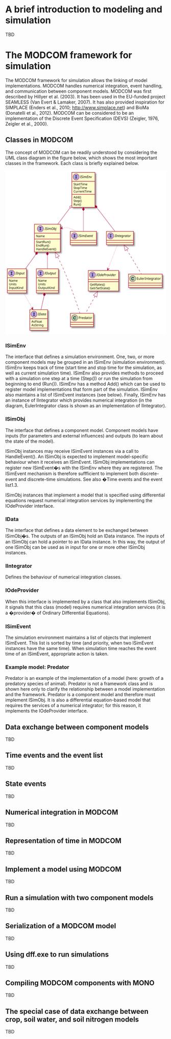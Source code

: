 # A brief introduction to modeling and simulation
TBD

# The MODCOM framework for simulation

The MODCOM framework for simulation allows the linking of model implementations. MODCOM handles numerical integration, event handling, and communication between component models. MODCOM was first described by Hillyer et al. (2003). It has been used in the EU-funded project SEAMLESS (Van Evert & Lamaker, 2007). It has also provided inspiration for SIMPLACE (Enders et al., 2010; http://www.simplace.net) and BioMa (Donatelli et al., 2012). MODCOM can be considered to be an implementation of the Discrete Event Specification (DEVS) (Zeigler, 1976, Zeigler et al., 2000).

## Classes in MODCOM

The concept of MODCOM can be readily understood by considering the UML class diagram in the figure below, which shows the most important classes in the framework. Each class is briefly explained below. 

![Framework classes](images/modcom-class-diagram.svg "Class diagram of MODCOM")

### ISimEnv
The interface that defines a simulation environment. One, two, or more component models may be grouped in an ISimEnv (simulation environment). ISimEnv keeps track of time (start time and stop time for the simulation, as well as current simulation time). ISimEnv also provides methods to proceed with a simulation one step at a time (Step()) or run the simulation from beginning to end (Run()). ISimEnv has a method Add() which can be used to register model implementations that form part of the simulation. ISimEnv also maintains a list of ISimEvent instances (see below). Finally, ISimEnv has an instance of IIntegrator which provides numerical integration (in the diagram, EulerIntegrator class is shown as an implementation of IIntegrator).


### ISimObj
The interface that defines a component model. Component models have inputs (for parameters and external influences) and outputs (to learn about the state of the model). 

ISimObj instances may receive ISimEvent instances via a call to HandleEvent(). An ISimObj is expected to implement model-specific behaviour when it receives an ISimEvent. ISimObj implementations can register new ISimEvent�s with the ISimEnv where they are registered. The ISimEvent mechanism is therefore suffficient to implement both discrete-event and discrete-time simulations. See also �Time events and the event list1.3.

ISimObj instances that implement a model that is specified using differential equations request numerical integration services by implementing the IOdeProvider interface.

### IData
The interface that defines a data element to be exchanged between ISimObj�s. The outputs of an ISimObj hold an IData instance. The inputs of an ISimObj can hold a pointer to an IData instance. In this way, the output of one ISimObj can be used as in input for one or more other ISimObj instances.

### IIntegrator
Defines the behaviour of numerical integration classes.

### IOdeProvider
When this interface is implemented by a class that also implements ISimObj, it signals that this class (model) requires numerical integration services (it is a �provider� of Ordinary Differential Equations).

### ISimEvent
The  simulation environment maintains a list of objects that implement ISimEvent. This list is sorted by time (and priority, when two ISimEvent instances have the same time). When simulation time reaches the event time of an ISimEvent, appropriate action is taken.

### Example model: Predator
Predator is an example of the implementation of a model (here: growth of a predatory species of animal). Predator is not a framework class and is shown here only to clarify the relationship between a model implementation and the framework. Predator is a component model and therefore must implement ISimObj. It is also a differential equation-based model that requires the services of a numerical integrator; for this reason, it implements the IOdeProvider interface.



## Data exchange between component models
TBD

## Time events and the event list
TBD

## State events
TBD

## Numerical integration in MODCOM
TBD

## Representation of time in MODCOM
TBD

## Implement a model using MODCOM
TBD

## Run a simulation with two component models
TBD

## Serialization of a MODCOM model
TBD

## Using dff.exe to run simulations
TBD

## Compiling MODCOM components with MONO
TBD

## The special case of data exchange between crop, soil water, and soil nitrogen models
TBD

